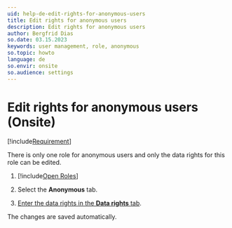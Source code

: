 ```yaml
---
uid: help-de-edit-rights-for-anonymous-users
title: Edit rights for anonymous users
description: Edit rights for anonymous users
author: Bergfrid Dias
so.date: 03.15.2023
keywords: user management, role, anonymous
so.topic: howto
language: de
so.envir: onsite
so.audience: settings
---
```


# Edit rights for anonymous users (Onsite)

[!include[Requirement](../includes/note-anon-req.md)]

There is only one role for anonymous users and only the data rights for this role can be edited.

1. [!include[Open Roles](includes/open-roles.md)]

2. Select the **Anonymous** tab.

3. [Enter the data rights in the **Data rights** tab][2].

The changes are saved automatically.

<!-- Referenced links -->
[2]: set-data-rights-for-role.md

<!-- Referenced images -->

